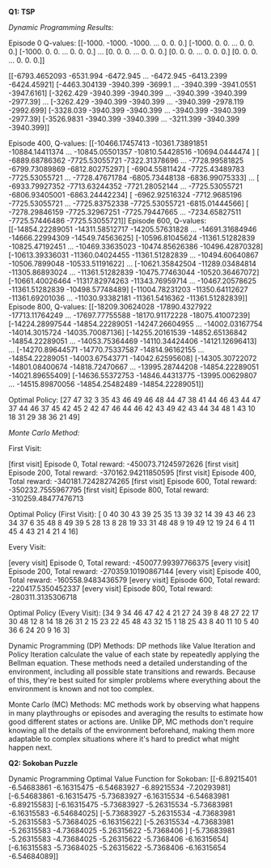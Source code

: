 **Q1: TSP**

*Dynamic Programming Results:*

Episode 0 Q-values:
[[-1000. -1000. -1000. ... 0. 0. 0.]
 [-1000. 0. 0. ... 0. 0. 0.]
 [-1000. 0. 0. ... 0. 0. 0.]
 ...
 [0. 0. 0. ... 0. 0. 0.]
 [0. 0. 0. ... 0. 0. 0.]
 [0. 0. 0. ... 0. 0. 0.]]
 

[[-6793.4652093 -6531.994 -6472.945 ... -6472.945 -6413.2399 -6424.45921]
 [-4463.304139 -3940.399 -3699.1 ... -3940.399 -3941.0551 -3947.6161]
 [-3262.429 -3940.399 -3940.399 ... -3940.399 -3940.399 -2977.39]
 ...
 [-3262.429 -3940.399 -3940.399 ... -3940.399 -2978.119 -2992.699]
 [-3328.039 -3940.399 -3940.399 ... -3940.399 -3940.399 -2977.39]
 [-3526.9831 -3940.399 -3940.399 ... -3211.399 -3940.399 -3940.399]]


 
Episode 400, Q-values: [[-10466.17457413 -10361.73891851 -10884.14411374 ... -10845.05501357
  -10810.54428516 -10694.0444474 ]
 [ -6889.68786362  -7725.53055721  -7322.31378696 ...  -7728.99581825
   -6799.73089869  -6812.80275297]
 [ -6904.55811424  -7725.43489783  -7725.53055721 ...  -7728.47671784
   -6805.73448138  -6836.99075333]
 ...
 [ -6933.79927352  -7713.63244352  -7721.28052144 ...  -7725.53055721
   -6806.93405001  -6863.24442234]
 [ -6962.92516324  -7712.9685196   -7725.53055721 ...  -7725.83752338
   -7725.53055721  -6815.01444566]
 [ -7278.29846159  -7725.32967251  -7725.79447665 ...  -7234.65827511
   -7725.57446486  -7725.53055721]]
Episode 600, Q-values: [[-14854.22289051 -14311.58512717 -14205.57631828 ... -14691.31684946
  -14666.22994309 -14549.74563625]
 [-10596.81045624 -11361.51282839 -10825.47192451 ... -10469.33635023
  -10474.85626386 -10496.42870328]
 [-10613.39336031 -11360.04024455 -11361.51282839 ... -10494.60640867
  -10506.7899048  -10533.51191622]
 ...
 [-10621.35842504 -11289.03484814 -11305.86893024 ... -11361.51282839
  -10475.77463044 -10520.36467072]
 [-10661.40026464 -11317.82974263 -11343.76959714 ... -10467.20578625
  -11361.51282839 -10498.57748489]
 [-11004.78231203 -11350.64112627 -11361.69201036 ... -11030.93382181
  -11361.5416362  -11361.51282839]]
Episode 800, Q-values: [[-18209.30624028 -17890.4327922  -17713.11764249 ... -17697.77755588
  -18170.91172228 -18075.41007239]
 [-14224.28997544 -14854.22289051 -14247.26604955 ... -14002.03167754
  -14014.3015724  -14035.70087136]
 [-14255.20161539 -14852.65136842 -14854.22289051 ... -14053.75364469
  -14110.34424406 -14121.12696413]
 ...
 [-14270.89644571 -14770.75337587 -14814.96162155 ... -14854.22289051
  -14003.67543771 -14042.62595608]
 [-14305.30722072 -14801.08400674 -14818.72470667 ... -13995.28744208
  -14854.22289051 -14021.89655409]
 [-14636.55372753 -14846.44313775 -13995.00629807 ... -14515.89870056
  -14854.25482489 -14854.22289051]]

  
Optimal Policy: [27 47 32  3 35 43 46 49 46 48 44 47 38 41 44 46 43 44 47 37 44 46 37 45
 42 45  2 42 47 46 44 46 42 43 49 42 43 44 34 48  1 43 10 18 31 29 38 36
 21 49]


*Monte Carlo Method:*

First Visit:

[first visit] Episode 0, Total reward: -450073.71245972626
[first visit] Episode 200, Total reward: -370162.94211850595
[first visit] Episode 400, Total reward: -340181.72428274265
[first visit] Episode 600, Total reward: -350232.7555967795
[first visit] Episode 800, Total reward: -310259.48477476713


Optimal Policy (First Visit): [ 0 40 30 43 39 25 35 13 39 32 14 39 43 46 23 34 37  6 35 48  8 49 39  5
 28 13  8 28 19 33 31 48 48  9 19 49 12 19 24  6  4 11 45  4 43 21  4 21
  4 16]


Every Visit:

[every visit] Episode 0, Total reward: -450077.99397766375
[every visit] Episode 200, Total reward: -270359.10190867144
[every visit] Episode 400, Total reward: -160558.9483436579
[every visit] Episode 600, Total reward: -220417.5350452337
[every visit] Episode 800, Total reward: -280311.3135306718

Optimal Policy (Every Visit): [34  9 34 46 47 42  4 21 27 24 39  8 48 27 22 17 30 48 12  8 14 18 26 31
  2 15 23 22 45 48 43 32 15  1 18 25 43  8 40 11 10  5 40 36  6 24 20  9
 16  3]


Dynamic Programming (DP) Methods: DP methods like Value Iteration and Policy Iteration calculate the value of each state by repeatedly applying the Bellman equation. These methods need a detailed understanding of the environment, including all possible state transitions and rewards. Because of this, they're best suited for simpler problems where everything about the environment is known and not too complex.

Monte Carlo (MC) Methods: MC methods work by observing what happens in many playthroughs or episodes and averaging the results to estimate how good different states or actions are. Unlike DP, MC methods don't require knowing all the details of the environment beforehand, making them more adaptable to complex situations where it's hard to predict what might happen next.



**Q2: Sokoban Puzzle**

Dynamic Programming Optimal Value Function for Sokoban: [[-6.89215401 -6.54683861 -6.16315475 -6.54683927 -6.89215534 -7.20293981]
 [-6.54683861 -6.16315475 -5.73683927 -6.16315534 -6.54683981 -6.89215583]
 [-6.16315475 -5.73683927 -5.26315534 -5.73683981 -6.16315583 -6.54684025]
 [-5.73683927 -5.26315534 -4.73683981 -5.26315583 -5.73684025 -6.16315622]
 [-5.26315534 -4.73683981 -5.26315583 -4.73684025 -5.26315622 -5.7368406 ]
 [-5.73683981 -5.26315583 -4.73684025 -5.26315622 -5.7368406  -6.16315654]
 [-6.16315583 -5.73684025 -5.26315622 -5.7368406  -6.16315654 -6.54684089]]

